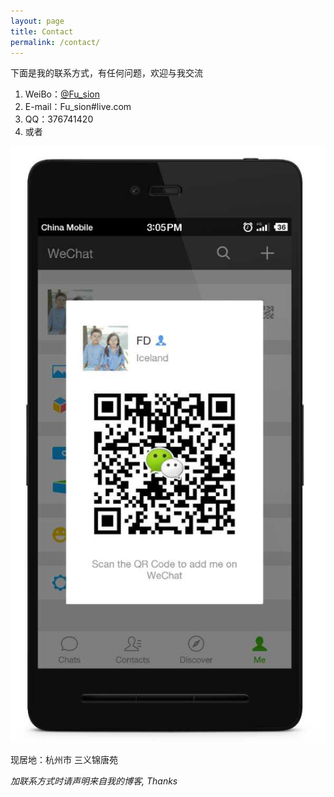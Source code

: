 ```yaml
---
layout: page
title: Contact
permalink: /contact/
---
```

下面是我的联系方式，有任何问题，欢迎与我交流

1. WeiBo：[@Fu_sion](http://weibo.com/fudongsheng)
2. E-mail：Fu_sion#live.com
3. QQ：376741420
4. 或者


![weiChat](https://raw.githubusercontent.com/SionFu/SionFu.github.io/master/_site/images/WeChat.png)

现居地：杭州市 三义锦唐苑

*加联系方式时请声明来自我的博客, Thanks*


